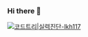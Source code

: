 ### Hi there 👋

[![코드트리|실력진단-lkh117](https://banner.codetree.ai/v1/banner/lkh117)](https://www.codetree.ai/profiles/lkh117)

<!--
**KHwan-lee/KHwan-lee** is a ✨ _special_ ✨ repository because its `README.md` (this file) appears on your GitHub profile.

Here are some ideas to get you started:


- 🔭 I’m currently working on ...
- 🌱 I’m currently learning ...
- 👯 I’m looking to collaborate on ...
- 🤔 I’m looking for help with ...
- 💬 Ask me about ...
- 📫 How to reach me: ...
- 😄 Pronouns: ...
- ⚡ Fun fact: ...
-->
